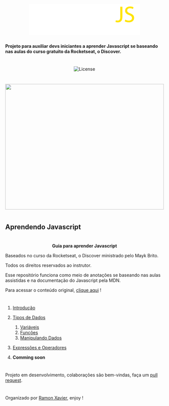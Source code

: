 <br>
<h1 align="center">
<img src="./.github/js.png">
</h1>

<strong align="center">
Projeto para auxiliar devs iniciantes a aprender Javascript se baseando nas aulas do curso gratuito da Rocketseat, o Discover. 
</strong>

#

<p align="center">
  <img alt="License" src="https://img.shields.io/static/v1?label=license&message=MIT&color=8257E5&labelColor=000000">
<p>

#

 <p align="center">
 <img src="https://sujeitoprogramador.com/wp-content/uploads/2019/08/jsjsjs.png" width="100%" height="400px">
</p>

#

## Aprendendo Javascript

#

<p align="center"><strong>Guia para aprender Javascript</strong></p>
<p>
Baseados no curso da Rocketseat, o Discover ministrado pelo Mayk Brito.

Todos os direitos reservados ao instrutor.

Esse repositório funciona como meio de anotações se baseando nas aulas assistidas e na documentação do Javascript pela MDN.

Para acessar o conteúdo original, [clique aqui](https://app.rocketseat.com.br/discover) !

</p>

#

1. [Introdução](https://github.com/ramonxm/studyingJS/)

2. [Tipos de Dados](https://github.com/ramonxm/studyingJS/blob/master/Tipos%20de%20Dados%20e%20Vari%C3%A1veis/TiposDeDados.md)

   1. [Variáveis](https://github.com/ramonxm/studyingJS/blob/master/Tipos%20de%20Dados%20e%20Vari%C3%A1veis/variaveis.md)
   2. [Funções](https://github.com/ramonxm/studyingJS/blob/master/Fun%C3%A7%C3%B5es/functions.md)
   3. [Manipulando Dados](https://github.com/ramonxm/studyingJS/blob/master/Tipos%20de%20Dados%20e%20Vari%C3%A1veis/ManipulandoDados.md)

3. [Expressões e Operadores](https://github.com/ramonxm/studyingJS/blob/master/Express%C3%B5es%20e%20Operadores/expressionsandoperations.md)
4. **Comming soon**

#

Projeto em desenvolvimento, colaborações são bem-vindas, faça um [pull request](https://github.com/ramonxm/studyingJS/pulls).

#

Organizado por [Ramon Xavier](https://github.com/ramonxm), enjoy !
